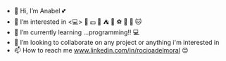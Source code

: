 - 👋 Hi, I’m Anabel 💕
- 👀 I’m interested in <💻> 🎸 💵 🌌 ⛺ 🎨 ⚽ 🍕 🍺 🐱 
- 🌱 I’m currently learning ...programming!! 💻
- 💞️ I’m looking to collaborate on any project or anything i'm interested in
- 📫 How to reach me  www.linkedin.com/in/rocioadelmoral 😊

<!---
amgita/amgita is a ✨ special ✨ repository because its `README.md` (this file) appears on your GitHub profile.
You can click the Preview link to take a look at your changes.
--->
